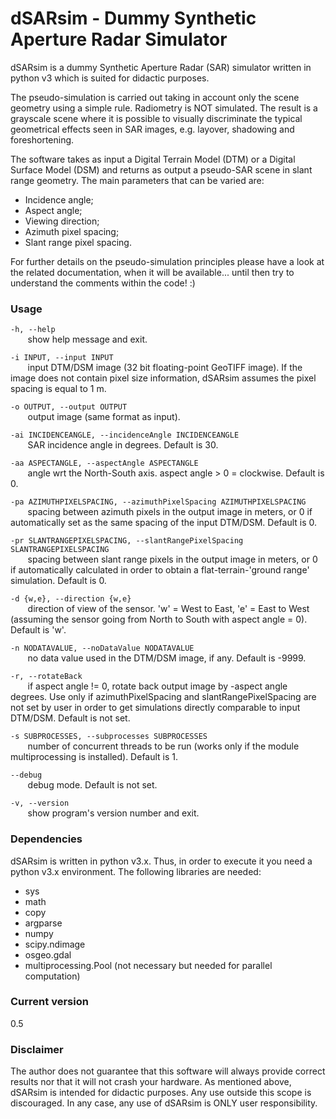 # dSARsim - Dummy Synthetic Aperture Radar Simulator

dSARsim is a dummy Synthetic Aperture Radar (SAR) simulator written in python v3 which is suited for didactic purposes.

The pseudo-simulation is carried out taking in account only the scene geometry using a simple rule. Radiometry is NOT simulated. The result is a grayscale scene where it is possible to visually discriminate the typical geometrical effects seen in SAR images, e.g. layover, shadowing and foreshortening.

The software takes as input a Digital Terrain Model (DTM) or a Digital Surface Model (DSM) and returns as output a pseudo-SAR scene in slant range geometry. The main parameters that can be varied are:

  - Incidence angle;
  - Aspect angle;
  - Viewing direction;
  - Azimuth pixel spacing;
  - Slant range pixel spacing.

For further details on the pseudo-simulation principles please have a look at the related documentation, when it will be available... until then try to understand the comments within the code! :)

### Usage

`-h, --help`<br>
&nbsp;&nbsp;&nbsp;&nbsp;&nbsp;&nbsp; show help message and exit.
 
`-i INPUT, --input INPUT`<br>
&nbsp;&nbsp;&nbsp;&nbsp;&nbsp;&nbsp; input DTM/DSM image (32 bit floating-point GeoTIFF image). If the image does not contain pixel size information, dSARsim assumes the pixel spacing is equal to 1 m.

`-o OUTPUT, --output OUTPUT`<br>
&nbsp;&nbsp;&nbsp;&nbsp;&nbsp;&nbsp; output image (same format as input).

`-ai INCIDENCEANGLE, --incidenceAngle INCIDENCEANGLE`<br>
&nbsp;&nbsp;&nbsp;&nbsp;&nbsp;&nbsp; SAR incidence angle in degrees. Default is 30.

`-aa ASPECTANGLE, --aspectAngle ASPECTANGLE`<br>
&nbsp;&nbsp;&nbsp;&nbsp;&nbsp;&nbsp; angle wrt the North-South axis. aspect angle > 0 = clockwise. Default is 0.

`-pa AZIMUTHPIXELSPACING, --azimuthPixelSpacing AZIMUTHPIXELSPACING`<br>
&nbsp;&nbsp;&nbsp;&nbsp;&nbsp;&nbsp; spacing between azimuth pixels in the output image in meters, or 0 if automatically set as the same spacing of the input DTM/DSM. Default is 0.

`-pr SLANTRANGEPIXELSPACING, --slantRangePixelSpacing SLANTRANGEPIXELSPACING`<br>
&nbsp;&nbsp;&nbsp;&nbsp;&nbsp;&nbsp; spacing between slant range pixels in the output image in meters, or 0 if automatically calculated in order to obtain a flat-terrain-'ground range' simulation. Default is 0.

`-d {w,e}, --direction {w,e}`<br>
&nbsp;&nbsp;&nbsp;&nbsp;&nbsp;&nbsp; direction of view of the sensor. 'w' = West to East, 'e' = East to West (assuming the sensor going from North to South with aspect angle = 0). Default is 'w'.

`-n NODATAVALUE, --noDataValue NODATAVALUE`<br>
&nbsp;&nbsp;&nbsp;&nbsp;&nbsp;&nbsp; no data value used in the DTM/DSM image, if any. Default is -9999.

`-r, --rotateBack`<br>
&nbsp;&nbsp;&nbsp;&nbsp;&nbsp;&nbsp; if aspect angle != 0, rotate back output image by -aspect angle degrees. Use only if azimuthPixelSpacing and slantRangePixelSpacing are not set by user in order to get simulations directly comparable to input DTM/DSM. Default is not set.

`-s SUBPROCESSES, --subprocesses SUBPROCESSES`<br>
&nbsp;&nbsp;&nbsp;&nbsp;&nbsp;&nbsp; number of concurrent threads to be run (works only if the module multiprocessing is installed). Default is 1.

`--debug`<br>
&nbsp;&nbsp;&nbsp;&nbsp;&nbsp;&nbsp; debug mode. Default is not set.

`-v, --version`<br>
&nbsp;&nbsp;&nbsp;&nbsp;&nbsp;&nbsp; show program's version number and exit.

### Dependencies

dSARsim is written in python v3.x. Thus, in order to execute it you need a python v3.x environment. The following libraries are needed:

  - sys
  - math
  - copy
  - argparse
  - numpy
  - scipy.ndimage
  - osgeo.gdal
  - multiprocessing.Pool (not necessary but needed for parallel computation)
  

### Current version
0.5

### Disclaimer

The author does not guarantee that this software will always provide correct results nor that it will not crash your hardware. As mentioned above, dSARsim is intended for didactic purposes. Any use outside this scope is discouraged. In any case, any use of dSARsim is ONLY user responsibility.
